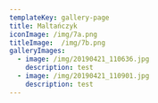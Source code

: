 ```yaml
---
templateKey: gallery-page
title: Maltańczyk
iconImage: /img/7a.png
titleImage:  /img/7b.png
galleryImages:
  - image: /img/20190421_110636.jpg
    description: test
  - image: /img/20190421_110901.jpg
    description: test
---
```

